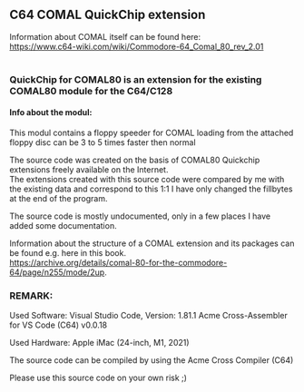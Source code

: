 ## C64 COMAL QuickChip extension

Information about COMAL itself can be found here:<br />
https://www.c64-wiki.com/wiki/Commodore-64_Comal_80_rev_2.01<br />
<br />

### QuickChip for COMAL80 is an extension for the existing COMAL80 module for the C64/C128

#### Info about the modul:

This modul contains a floppy speeder for COMAL
loading from the attached floppy disc can be 3 to 5 times faster then normal

The source code was created on the basis of COMAL80 Quickchip extensions freely available on the Internet.<br />
The extensions created with this source code were compared by me with the existing data and correspond to this 1:1
I have only changed the fillbytes at the end of the program.

The source code is mostly undocumented, only in a few places I have added some documentation.

Information about the structure of a COMAL extension and its packages can be found e.g. here in this book.<br />
https://archive.org/details/comal-80-for-the-commodore-64/page/n255/mode/2up.


### REMARK:

Used Software:
Visual Studio Code, Version: 1.81.1
Acme Cross-Assembler for VS Code (C64) v0.0.18

Used Hardware:
Apple iMac (24-inch, M1, 2021)

The source code can be compiled by using the Acme Cross Compiler (C64)

Please use this source code on your own risk ;)
